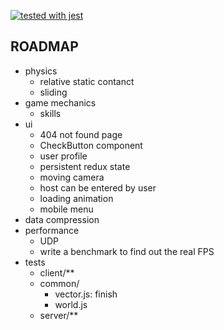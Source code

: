 [![tested with jest](https://img.shields.io/badge/tested_with-jest-99424f.svg)](https://github.com/facebook/jest)

## ROADMAP

- physics
  - relative static contanct
  - sliding
- game mechanics
  - skills
- ui
  - 404 not found page
  - CheckButton component
  - user profile
  - persistent redux state
  - moving camera
  - host can be entered by user
  - loading animation
  - mobile menu
- data compression
- performance
  - UDP
  - write a benchmark to find out the real FPS
- tests
  - client/**
  - common/
      - vector.js: finish
      - world.js
  - server/**